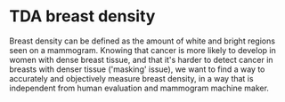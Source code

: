 # TDA breast density

Breast density can be defined as the amount of white and bright regions seen on a mammogram. Knowing that cancer is more likely to develop in women with dense breast tissue, and that it's harder to detect cancer in breasts with denser tissue ('masking' issue), we want to find a way to accurately and objectively measure breast density, in a way that is independent from human evaluation and mammogram machine maker. 

